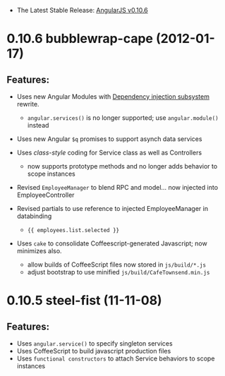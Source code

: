 - The Latest Stable Release: [AngularJS v0.10.6](https://github.com/angular/angular.js/zipball/v0.10.6)


<a name="0.10.6"></a>
# 0.10.6 bubblewrap-cape (2012-01-17) #

## Features:

- Uses new Angular Modules with [Dependency injection subsystem](http://docs-next.angularjs.org/guide/dev_guide.di) rewrite. 
  - `angular.services()` is no longer supported; use `angular.module()` instead
- Uses new Angular `$q` promises to support asynch data services
- Uses *class-style* coding for Service class as well as Controllers
  - now supports prototype methods and no longer adds behavior to scope instances
- Revised `EmployeeManager` to blend RPC and model… now injected into EmployeeController
- Revised partials to use reference to injected EmployeeManager in databinding
  -  `{{ employees.list.selected }}`

- Uses `cake` to consolidate Coffeescript-generated Javascript; now minimizes also.
  -  allow builds of CoffeeScript files now stored in `js/build/*.js`
  -  adjust bootstrap to use minified `js/build/CafeTownsend.min.js`


<a name="0.10.5"></a>
# 0.10.5 steel-fist (11-11-08) #

## Features:

- Uses `angular.service()` to specify singleton services
- Uses CoffeeScript to build javascript production files
- Uses `functional constructors` to attach Service behaviors to scope instances
